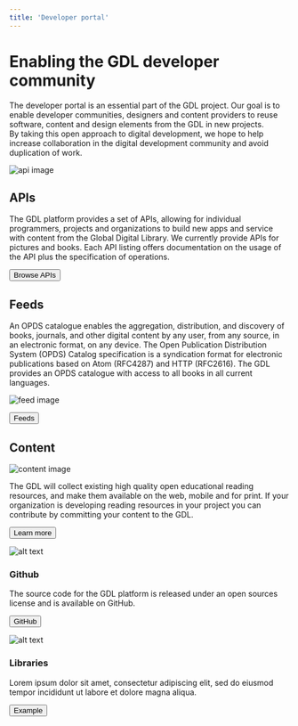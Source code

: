 ```yaml
---
title: 'Developer portal'
---
```


<cover>

# Enabling the GDL developer community

The developer portal is an essential part of the GDL project. Our goal is to enable developer communities, designers and content providers to reuse software, content and design elements from the GDL in new projects.\
By taking this open approach to digital development, we hope to help increase collaboration in the digital development community and avoid duplication of work.

</cover>

<section>

![api image](/images/rose.png)

## APIs

The GDL platform provides a set of APIs, allowing for individual programmers, projects and organizations to build new apps and service with content from the Global Digital Library. We currently provide APIs for pictures and books. Each API listing offers documentation on the usage of the API plus the specification of operations.

<button to="/browse">Browse APIs</button>

</section>

<section invert="yes">

## Feeds

An OPDS catalogue enables the aggregation, distribution, and discovery of books, journals, and other digital content by any user, from any source, in an electronic format, on any device. The Open Publication Distribution System (OPDS) Catalog specification is a syndication format for electronic publications based on Atom (RFC4287) and HTTP (RFC2616). The GDL provides an OPDS catalogue with access to all books in all current languages.

![feed image](/images/billy.png)

<button to="/feeds">Feeds</button>

</section>
<section>

## Content

![content image](/images/panico.png)

The GDL will collect existing high quality open educational reading resources, and make them available on the web, mobile and for print. If your organization is developing reading resources in your project you can contribute by committing your content to the GDL.

<button to="/contents">Learn more</button>

</section>

<grid>
<griditem divider="yes">

<gridheader>

![alt text](/images/github.svg)

### Github

</gridheader>

The source code for the GDL platform is released under an open sources license and is available on GitHub.

<button href="https://github.com/GlobalDigitalLibraryio">GitHub</button>

</griditem>
<griditem>
<gridheader>

![alt text](/images/librarybooks.svg)

### Libraries

</gridheader>

Lorem ipsum dolor sit amet, consectetur adipiscing elit, sed do eiusmod tempor incididunt ut labore et dolore magna aliqua.

<button to="/example">Example</button>
</griditem>
</grid>
